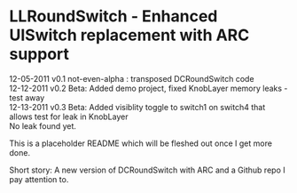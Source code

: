 LLRoundSwitch - Enhanced UISwitch replacement with ARC support
==============================================================

12-05-2011 v0.1 not-even-alpha : transposed DCRoundSwitch code<br />
12-12-2011 v0.2 Beta: Added demo project, fixed KnobLayer memory leaks - test away<br />
12-13-2011 v0.3 Beta: Added visiblity toggle to switch1 on switch4 that allows test for leak in KnobLayer<br />
                      No leak found yet.

This is a placeholder README which will be fleshed out once I get more done.

Short story: A new version of DCRoundSwitch with ARC and a Github repo I pay attention to. 
